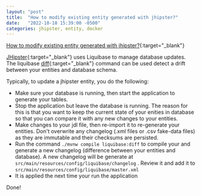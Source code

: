 ```yaml
---
layout: "post"
title:  "How to modify existing entity generated with jhipster?"
date:   "2022-10-18 15:39:00 -0500"
categories: jhipster, entity, docker
---
```


[How to modify existing entity generated with jhipster?](https://stackoverflow.com/questions/28216307/how-to-modify-existing-entity-generated-with-jhipster){:target="_blank"}

[JHipster](https://www.jhipster.tech/){:target="_blank"} uses Liquibase to manage database updates. The liquibase [diff](https://docs.liquibase.com/commands/diff/diff.html){:target="_blank"} command can be used detect a drift between your entities and database schema.

Typically, to update a jhipster entity, you do the following:
- Make sure your database is running, then start the application to generate your tables.
- Stop the application but leave the database is running. The reason for this is that you want to keep the current state of your enities in database so that you can compare it with any new changes to your entities. 
- Make changes to your jdl file, then re-import it to re-generate your entities. Don't overwrite any changelog (.xml files or .csv fake-data files) as they are immutable and their checksums are persisted.
- Run the command `./mvnw compile liquibase:diff` to compile your and generate a new changelog (difference between your entities and database). A new changelog will be generate at `src/main/resources/config/liquibase/changelog`
. Review it and add it to `src/main/resources/config/liquibase/master.xml`
- It is applied the next time your run the application


Done!